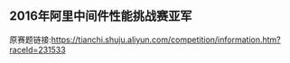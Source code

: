 ## 2016年阿里中间件性能挑战赛亚军

原赛题链接:https://tianchi.shuju.aliyun.com/competition/information.htm?raceId=231533
